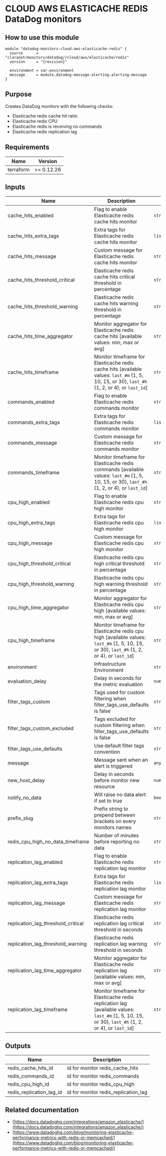 # CLOUD AWS ELASTICACHE REDIS DataDog monitors

## How to use this module

```hcl
module "datadog-monitors-cloud-aws-elasticache-redis" {
  source      = "claranet/monitors/datadog//cloud/aws/elasticache/redis"
  version     = "{revision}"

  environment = var.environment
  message     = module.datadog-message-alerting.alerting-message
}

```

## Purpose

Creates DataDog monitors with the following checks:

- Elasticache redis cache hit ratio
- Elasticache redis CPU
- Elasticache redis is receiving no commands
- Elasticache redis replication lag

## Requirements

| Name | Version |
|------|---------|
| terraform | >= 0.12.26 |

## Inputs

| Name | Description | Type | Default | Required |
|------|-------------|------|---------|:--------:|
| cache\_hits\_enabled | Flag to enable Elasticache redis cache hits monitor | `string` | `"true"` | no |
| cache\_hits\_extra\_tags | Extra tags for Elasticache redis cache hits monitor | `list(string)` | `[]` | no |
| cache\_hits\_message | Custom message for Elasticache redis cache hits monitor | `string` | `""` | no |
| cache\_hits\_threshold\_critical | Elasticache redis cache hits critical threshold in percentage | `string` | `60` | no |
| cache\_hits\_threshold\_warning | Elasticache redis cache hits warning threshold in percentage | `string` | `80` | no |
| cache\_hits\_time\_aggregator | Monitor aggregator for Elasticache redis cache hits [available values: min, max or avg] | `string` | `"max"` | no |
| cache\_hits\_timeframe | Monitor timeframe for Elasticache redis cache hits [available values: `last_#m` (1, 5, 10, 15, or 30), `last_#h` (1, 2, or 4), or `last_1d`] | `string` | `"last_15m"` | no |
| commands\_enabled | Flag to enable Elasticache redis commands monitor | `string` | `"true"` | no |
| commands\_extra\_tags | Extra tags for Elasticache redis commands monitor | `list(string)` | `[]` | no |
| commands\_message | Custom message for Elasticache redis commands monitor | `string` | `""` | no |
| commands\_timeframe | Monitor timeframe for Elasticache redis commands [available values: `last_#m` (1, 5, 10, 15, or 30), `last_#h` (1, 2, or 4), or `last_1d`] | `string` | `"last_5m"` | no |
| cpu\_high\_enabled | Flag to enable Elasticache redis cpu high monitor | `string` | `"true"` | no |
| cpu\_high\_extra\_tags | Extra tags for Elasticache redis cpu high monitor | `list(string)` | `[]` | no |
| cpu\_high\_message | Custom message for Elasticache redis cpu high monitor | `string` | `""` | no |
| cpu\_high\_threshold\_critical | Elasticache redis cpu high critical threshold in percentage | `string` | `90` | no |
| cpu\_high\_threshold\_warning | Elasticache redis cpu high warning threshold in percentage | `string` | `75` | no |
| cpu\_high\_time\_aggregator | Monitor aggregator for Elasticache redis cpu high [available values: min, max or avg] | `string` | `"min"` | no |
| cpu\_high\_timeframe | Monitor timeframe for Elasticache redis cpu high [available values: `last_#m` (1, 5, 10, 15, or 30), `last_#h` (1, 2, or 4), or `last_1d`] | `string` | `"last_15m"` | no |
| environment | Infrastructure Environment | `string` | n/a | yes |
| evaluation\_delay | Delay in seconds for the metric evaluation | `number` | `900` | no |
| filter\_tags\_custom | Tags used for custom filtering when filter\_tags\_use\_defaults is false | `string` | `"*"` | no |
| filter\_tags\_custom\_excluded | Tags excluded for custom filtering when filter\_tags\_use\_defaults is false | `string` | `""` | no |
| filter\_tags\_use\_defaults | Use default filter tags convention | `string` | `"true"` | no |
| message | Message sent when an alert is triggered | `any` | n/a | yes |
| new\_host\_delay | Delay in seconds before monitor new resource | `number` | `300` | no |
| notify\_no\_data | Will raise no data alert if set to true | `bool` | `true` | no |
| prefix\_slug | Prefix string to prepend between brackets on every monitors names | `string` | `""` | no |
| redis\_cpu\_high\_no\_data\_timeframe | Number of minutes before reporting no data | `string` | `30` | no |
| replication\_lag\_enabled | Flag to enable Elasticache redis replication lag monitor | `string` | `"true"` | no |
| replication\_lag\_extra\_tags | Extra tags for Elasticache redis replication lag monitor | `list(string)` | `[]` | no |
| replication\_lag\_message | Custom message for Elasticache redis replication lag monitor | `string` | `""` | no |
| replication\_lag\_threshold\_critical | Elasticache redis replication lag critical threshold in seconds | `string` | `180` | no |
| replication\_lag\_threshold\_warning | Elasticache redis replication lag warning threshold in seconds | `string` | `90` | no |
| replication\_lag\_time\_aggregator | Monitor aggregator for Elasticache redis replication lag [available values: min, max or avg] | `string` | `"min"` | no |
| replication\_lag\_timeframe | Monitor timeframe for Elasticache redis replication lag [available values: `last_#m` (1, 5, 10, 15, or 30), `last_#h` (1, 2, or 4), or `last_1d`] | `string` | `"last_10m"` | no |

## Outputs

| Name | Description |
|------|-------------|
| redis\_cache\_hits\_id | id for monitor redis\_cache\_hits |
| redis\_commands\_id | id for monitor redis\_commands |
| redis\_cpu\_high\_id | id for monitor redis\_cpu\_high |
| redis\_replication\_lag\_id | id for monitor redis\_replication\_lag |

## Related documentation

* [https://docs.datadoghq.com/integrations/amazon_elasticache/](https://docs.datadoghq.com/integrations/amazon_elasticache/)
* [https://www.datadoghq.com/blog/monitoring-elasticache-performance-metrics-with-redis-or-memcached/](https://www.datadoghq.com/blog/monitoring-elasticache-performance-metrics-with-redis-or-memcached/)


